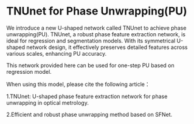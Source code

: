 # TNUnet for Phase Unwrapping(PU)

We introduce a new U-shaped network called TNUnet to achieve phase unwrapping(PU).
TNUnet, a robust phase feature extraction network, is ideal for regression and segmentation models. 
With its symmetrical U-shaped network design, it effectively preserves detailed features across various scales, enhancing PU accuracy.

This network provided here can be used for one-step PU based on regression model.

When using this model, please cite the following article：

1.TNUnet: U-shaped phase feature extraction network for phase unwrapping in optical metrology.

2.Efficient and robust phase unwrapping method based on SFNet.

